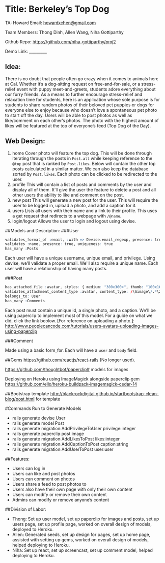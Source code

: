 # Title: Berkeley’s Top Dog
TA: Howard
Email: howardxchen@gmail.com

Team Members: Thong Dinh, Allen Wang, Niha Gottiparthy

Github Repo: https://github.com/niha-gottiparthy/proj2

Demo Link: _________

## Idea: 

There is no doubt that people often go crazy when it comes to animals here at Cal. Whether it’s a dog-sitting request on free-and-for-sale, or a stress-relief event with puppy meet-and-greets, students adore everything about our furry friends. As a means to further encourage stress-relief and relaxation time for students, here is an application whose sole purpose is for students to share random photos of their beloved pet puppies or dogs for everyone else to enjoy because who doesn’t love a spontaneous pet photo to start off the day. Users will be able to post photos as well as like/comment on each other’s photos. The photo with the highest amount of likes will be featured at the top of everyone’s feed (Top Dog of the Day).

## Web Design:
1. home
 Cover photo will feature the top dog. This will be done through iterating through the posts in ```Post.all``` while keeping reference to the ```@top``` post that is ranked by ```Post.likes```. Below will contain the other top posts calculated in a similar matter. We can also keep the database sorted by ```Post.likes```. Each photo can be clicked to be redirected to the user. 
2. profile
 This will contain a list of posts and comments by the user and display all of them. It'll give the user the feature to delete a post and all other users the ability to like and comment on the post.
3. new post
 This will generate a new post for the user. This will require the user to be logged in, upload a photo, and add a caption for it.
2. users
 Lists all users with their name and a link to their profile. This uses a get request that redirects to a webpage with ```/@name```.
3. login/logout
 Allows the user to login and logout using devise. 

##Models and Description:
###User
```r
validates_format_of :email, :with => Devise.email_regexp, presence: true, uniqueness: true
validates :name, presence: true, uniqueness: true
has_many :Posts
```
Each user will have a unique username, unique email, and privilege. Using devise, we'll validate a proper email. We'll also require a unique name. Each user will have a relationship of having many posts.

###Post
```r
has_attached_file :avatar, styles: { medium: "300x300>", thumb: "100x100>" }, default_url: "/images/:style/missing.png"
validates_attachment_content_type :avatar, content_type: /\Aimage\/.*\Z/ 
belongs_to: User
has_many :Comments
```

Each post must contain a unique id, a single photo, and a caption. We'll be using paperclip to implement most of this model. For a guide on what we did, click the link beolow.
[For reference on uploading a photo.]: http://www.peoplecancode.com/tutorials/users-avatars-uploading-images-using-paperclip

###Comment

Made using a basic form_for. Each will have a `user` and `body` field.
  
##Gems
https://github.com/reactjs/react-rails (No longer used).

https://github.com/thoughtbot/paperclip# models for images

Deploying on Heroku using ImageMagick alongside paperclip gem
https://github.com/ello/heroku-buildpack-imagemagick-cedar-14

##Bootstrap template
http://blackrockdigital.github.io/startbootstrap-clean-blog/post.html for template

#Commands Run to Generate Models
  * rails generate devise User
  * rails generate model Post
  * rails generate migration AddPrivilegeToUser privilege:integer
  * rails generate paperclip post image
  * rails generate migration AddLikesToPost likes:integer
  * rails generate migration AddCaptionToPost caption:string
  * rails generate migration AddUserToPost user:user

##Features:
  * Users can log in
  * Users can like and post photos
  * Users can comment on photos
  * Users share a feed to post photos to
  * Users also have their own page with only their own content
  * Users can modify or remove their own content
  * Admins can modify or remove anyone’s content

##Division of Labor:
  * Thong: Set up user model, set up paperclip for images and posts, set up users page, set up profile page, worked on overall design of models, deployed to Heroku. 
  * Allen: Generated seeds, set up design for pages, set up home page, assisted with setting up gems, worked on overall design of models, helped deploying to Heroku.
  * Niha: Set up react, set up screencast, set up comment model, helped deploying to Heroku. 


